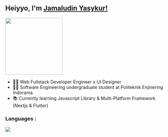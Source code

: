 ##  Heiyyo, I'm [Jamaludin Yasykur!](https://www.linkedin.com/in/jamaludin-yasykur-0a8876193/)

<a href="https://github.com/inijamlud" target="_blank"> 
  <img height="180em" src="https://github-readme-stats-eight-theta.vercel.app/api?username=inijamlud&show_icons=true&theme=merko&include_all_commits=true&count_private=true"/>
</a>

- 👨‍💻 Web Fullstack Developer Engineer x UI Designer
- 👨‍🎓 Software Engineering undergraduate student at Politeknik Enjinering Indorama
- 📚 Currently learning Javascript Library & Multi-Platform Framework (Nextjs & Flutter)

### Languages :
<a href="https://github.com/inijamlud" target="_blank"> 
<img align="left" src="https://github-readme-stats.vercel.app/api/top-langs/?username=inijamlud&layout=compact&theme=merko"/>
</a>
<!-- <br> -->

<!-- *NOTE: Top languages does not indicate my skill level or something like that, it's a github metric of which languages i have the most code on github, it's a new feature of [github-readme-stats](https://github.com/anuraghazra/github-readme-stats)* -->
